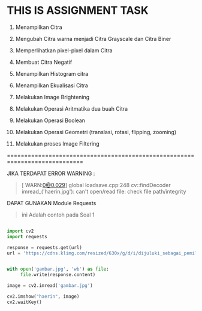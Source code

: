 # THIS IS ASSIGNMENT TASK

1.  Menampilkan Citra

2.  Mengubah Citra warna menjadi Citra Grayscale dan Citra Biner

3.  Memperlihatkan pixel-pixel dalam Citra

4.  Membuat Citra Negatif

5.  Menampilkan Histogram citra

6.  Menampilkan Ekualisasi Citra

7.  Melakukan Image Brightening

8.  Melakukan Operasi Aritmatika dua buah Citra

9.  Melakukan Operasi Boolean

10. Melakukan Operasi Geometri (translasi, rotasi, flipping, zooming)

11. Melakukan proses Image Filtering

============================================================================

JIKA TERDAPAT ERROR WARNING :

> [ WARN:0@0.029] global loadsave.cpp:248 cv::findDecoder imread\_('haerin.jpg'): can't open/read file: check file path/integrity

DAPAT GUNAKAN Module Requests

> ini Adalah contoh pada Soal 1

```python

import cv2
import requests

response = requests.get(url)
url = 'https://cdns.klimg.com/resized/630x/g/d/i/dijuluki_sebagai_pemilik_fairy_voice_intip_8_potret_swag_haerin_newjeans/haerin_newjeans-20230725-002-non_fotografer_kly.jpg'


with open('gambar.jpg', 'wb') as file:
     file.write(response.content)

image = cv2.imread('gambar.jpg')

cv2.imshow("haerin", image)
cv2.waitKey()

```
